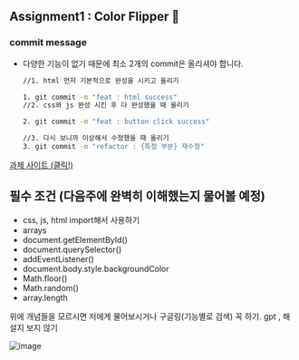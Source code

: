 ## Assignment1 : Color Flipper 🎨

### commit message

- 다양한 기능이 없기 때문에 최소 2개의 commit은 올리셔야 합니다.

  ```bash
  //1. html 먼저 기본적으로 완성을 시키고 올리기
  
  1. git commit -m "feat : html success"
  //2. css와 js 완성 시킨 후 다 완성했을 때 올리기
  
  2. git commit -m "feat : button click success"
  
  //3. 다시 보니까 이상해서 수정했을 때 올리기
  3. git commit -m "refactor : {특정 부분} 재수정"
  ```
  
[과제 사이트 (클릭!)]( https://vannilla-js-basic-project-1-background-color.netlify.app/) 

## 필수 조건 (다음주에 완벽히 이해했는지 물어볼 예정)

- css, js, html import해서 사용하기
- arrays
- document.getElementById()
- document.querySelector()
- addEventListener()
- document.body.style.backgroundColor
- Math.floor()
- Math.random()
- array.length

위에 개념들을 모르시면 저에게 물어보시거나 구글링(기능별로 검색) 꼭 하기. gpt , 해설지 보지 않기

![image](https://github.com/I-on-I/studyJS/assets/75532258/5045d6ff-99d4-43c1-906a-03f0c1b9d877)

